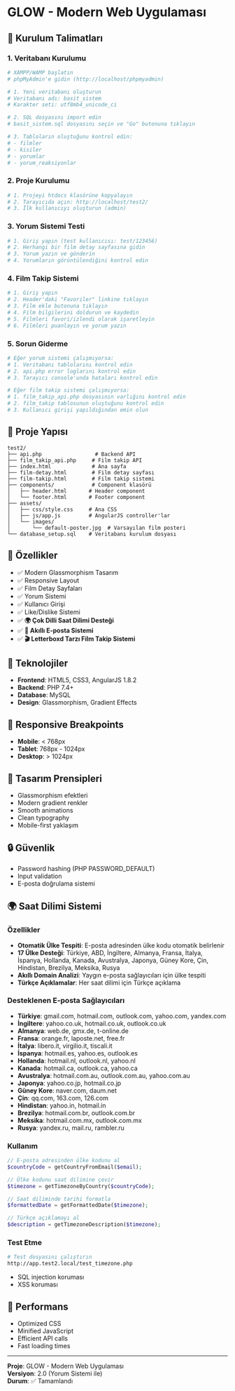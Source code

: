# GLOW - Modern Web Uygulaması

## 🚀 **Kurulum Talimatları**

### **1. Veritabanı Kurulumu**

```bash
# XAMPP/WAMP başlatın
# phpMyAdmin'e gidin (http://localhost/phpmyadmin)

# 1. Yeni veritabanı oluşturun
# Veritabanı adı: basit_sistem
# Karakter seti: utf8mb4_unicode_ci

# 2. SQL dosyasını import edin
# basit_sistem.sql dosyasını seçin ve "Go" butonuna tıklayın

# 3. Tabloların oluştuğunu kontrol edin:
# - filmler
# - kisiler
# - yorumlar
# - yorum_reaksiyonlar
```

### **2. Proje Kurulumu**

```bash
# 1. Projeyi htdocs klasörüne kopyalayın
# 2. Tarayıcıda açın: http://localhost/test2/
# 3. İlk kullanıcıyı oluşturun (admin)
```

### **3. Yorum Sistemi Testi**

```bash
# 1. Giriş yapın (test kullanıcısı: test/123456)
# 2. Herhangi bir film detay sayfasına gidin
# 3. Yorum yazın ve gönderin
# 4. Yorumların görüntülendiğini kontrol edin
```

### **4. Film Takip Sistemi**

```bash
# 1. Giriş yapın
# 2. Header'daki "Favoriler" linkine tıklayın
# 3. Film ekle butonuna tıklayın
# 4. Film bilgilerini doldurun ve kaydedin
# 5. Filmleri favori/izlendi olarak işaretleyin
# 6. Filmleri puanlayın ve yorum yazın
```

### **5. Sorun Giderme**

```bash
# Eğer yorum sistemi çalışmıyorsa:
# 1. Veritabanı tablolarını kontrol edin
# 2. api.php error loglarını kontrol edin
# 3. Tarayıcı console'unda hataları kontrol edin

# Eğer film takip sistemi çalışmıyorsa:
# 1. film_takip_api.php dosyasının varlığını kontrol edin
# 2. film_takip tablosunun oluştuğunu kontrol edin
# 3. Kullanıcı girişi yapıldığından emin olun
```

## 📁 **Proje Yapısı**

```
test2/
├── api.php                 # Backend API
├── film_takip_api.php     # Film takip API
├── index.html             # Ana sayfa
├── film-detay.html        # Film detay sayfası
├── film-takip.html        # Film takip sistemi
├── components/            # Component klasörü
│   ├── header.html       # Header component
│   └── footer.html       # Footer component
├── assets/
│   ├── css/style.css     # Ana CSS
│   ├── js/app.js         # AngularJS controller'lar
│   └── images/
│       └── default-poster.jpg  # Varsayılan film posteri
└── database_setup.sql    # Veritabanı kurulum dosyası
```

## 🎯 **Özellikler**

- ✅ Modern Glassmorphism Tasarım
- ✅ Responsive Layout
- ✅ Film Detay Sayfaları
- ✅ Yorum Sistemi
- ✅ Kullanıcı Girişi
- ✅ Like/Dislike Sistemi
- ✅ **🌍 Çok Dilli Saat Dilimi Desteği**
- ✅ **📧 Akıllı E-posta Sistemi**
- ✅ **🎬 Letterboxd Tarzı Film Takip Sistemi**

## 🔧 **Teknolojiler**

- **Frontend**: HTML5, CSS3, AngularJS 1.8.2
- **Backend**: PHP 7.4+
- **Database**: MySQL
- **Design**: Glassmorphism, Gradient Effects

## 📱 **Responsive Breakpoints**

- **Mobile**: < 768px
- **Tablet**: 768px - 1024px
- **Desktop**: > 1024px

## 🎨 **Tasarım Prensipleri**

- Glassmorphism efektleri
- Modern gradient renkler
- Smooth animations
- Clean typography
- Mobile-first yaklaşım

## 🔒 **Güvenlik**

- Password hashing (PHP PASSWORD_DEFAULT)
- Input validation
- E-posta doğrulama sistemi

## 🌍 **Saat Dilimi Sistemi**

### **Özellikler**

- **Otomatik Ülke Tespiti**: E-posta adresinden ülke kodu otomatik belirlenir
- **17 Ülke Desteği**: Türkiye, ABD, İngiltere, Almanya, Fransa, İtalya, İspanya, Hollanda, Kanada, Avustralya, Japonya, Güney Kore, Çin, Hindistan, Brezilya, Meksika, Rusya
- **Akıllı Domain Analizi**: Yaygın e-posta sağlayıcıları için ülke tespiti
- **Türkçe Açıklamalar**: Her saat dilimi için Türkçe açıklama

### **Desteklenen E-posta Sağlayıcıları**

- **Türkiye**: gmail.com, hotmail.com, outlook.com, yahoo.com, yandex.com
- **İngiltere**: yahoo.co.uk, hotmail.co.uk, outlook.co.uk
- **Almanya**: web.de, gmx.de, t-online.de
- **Fransa**: orange.fr, laposte.net, free.fr
- **İtalya**: libero.it, virgilio.it, tiscali.it
- **İspanya**: hotmail.es, yahoo.es, outlook.es
- **Hollanda**: hotmail.nl, outlook.nl, yahoo.nl
- **Kanada**: hotmail.ca, outlook.ca, yahoo.ca
- **Avustralya**: hotmail.com.au, outlook.com.au, yahoo.com.au
- **Japonya**: yahoo.co.jp, hotmail.co.jp
- **Güney Kore**: naver.com, daum.net
- **Çin**: qq.com, 163.com, 126.com
- **Hindistan**: yahoo.in, hotmail.in
- **Brezilya**: hotmail.com.br, outlook.com.br
- **Meksika**: hotmail.com.mx, outlook.com.mx
- **Rusya**: yandex.ru, mail.ru, rambler.ru

### **Kullanım**

```php
// E-posta adresinden ülke kodunu al
$countryCode = getCountryFromEmail($email);

// Ülke kodunu saat dilimine çevir
$timezone = getTimezoneByCountry($countryCode);

// Saat diliminde tarihi formatla
$formattedDate = getFormattedDate($timezone);

// Türkçe açıklamayı al
$description = getTimezoneDescription($timezone);
```

### **Test Etme**

```bash
# Test dosyasını çalıştırın
http://app.test2.local/test_timezone.php
```

- SQL injection koruması
- XSS koruması

## 🚀 **Performans**

- Optimized CSS
- Minified JavaScript
- Efficient API calls
- Fast loading times

---

**Proje**: GLOW - Modern Web Uygulaması  
**Versiyon**: 2.0 (Yorum Sistemi ile)  
**Durum**: ✅ Tamamlandı
